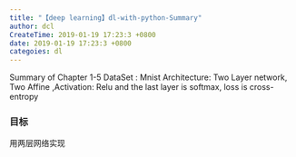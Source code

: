 ```yaml
---
title: "【deep learning】dl-with-python-Summary"
author: dcl
CreateTime: 2019-01-19 17:23:3 +0800
date: 2019-01-19 17:23:3 +0800
categoies: dl
---
```


Summary of Chapter 1-5
DataSet : Mnist
Architecture: Two Layer network, Two Affine ,Activation: Relu and the last layer is softmax, loss is cross-entropy
<!--more-->

### 目标
用两层网络实现